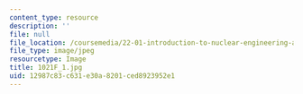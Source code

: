 ```yaml
---
content_type: resource
description: ''
file: null
file_location: /coursemedia/22-01-introduction-to-nuclear-engineering-and-ionizing-radiation-fall-2016/12987c83c631e30a8201ced8923952e1_1021F_1.jpg
file_type: image/jpeg
resourcetype: Image
title: 1021F_1.jpg
uid: 12987c83-c631-e30a-8201-ced8923952e1
---
```

